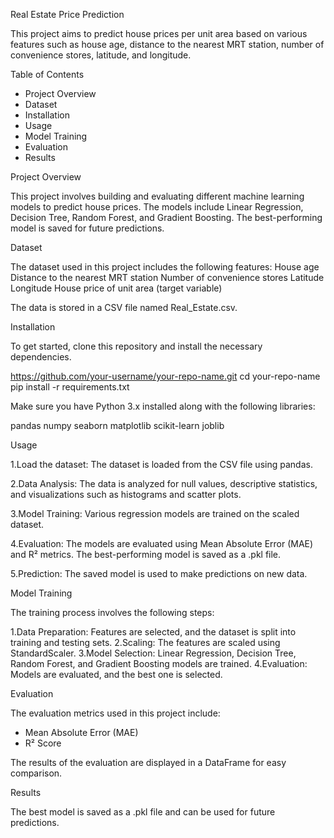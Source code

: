 Real Estate Price Prediction

This project aims to predict house prices per unit area based on various features such as house age, distance to the nearest MRT station, number of convenience stores, latitude, and longitude.


Table of Contents

- Project Overview
- Dataset
- Installation
- Usage
- Model Training
- Evaluation
- Results


Project Overview

This project involves building and evaluating different machine learning models to predict house prices. The models include Linear Regression, Decision Tree, Random Forest, and Gradient Boosting. The best-performing model is saved for future predictions.


Dataset

The dataset used in this project includes the following features:
House age
Distance to the nearest MRT station
Number of convenience stores
Latitude
Longitude
House price of unit area (target variable)

The data is stored in a CSV file named Real_Estate.csv.


Installation

To get started, clone this repository and install the necessary dependencies.

 https://github.com/your-username/your-repo-name.git
cd your-repo-name
pip install -r requirements.txt


Make sure you have Python 3.x installed along with the following libraries:

pandas
numpy
seaborn
matplotlib
scikit-learn
joblib


Usage

1.Load the dataset: The dataset is loaded from the CSV file using pandas.

2.Data Analysis: The data is analyzed for null values, descriptive statistics, and visualizations such as histograms and scatter plots.

3.Model Training: Various regression models are trained on the scaled dataset.

4.Evaluation: The models are evaluated using Mean Absolute Error (MAE) and R² metrics. The best-performing model is saved as a .pkl file.

5.Prediction: The saved model is used to make predictions on new data.


Model Training

The training process involves the following steps:

1.Data Preparation: Features are selected, and the dataset is split into training and testing sets.
2.Scaling: The features are scaled using StandardScaler.
3.Model Selection: Linear Regression, Decision Tree, Random Forest, and Gradient Boosting models are trained.
4.Evaluation: Models are evaluated, and the best one is selected.


Evaluation

The evaluation metrics used in this project include:

- Mean Absolute Error (MAE)
- R² Score

The results of the evaluation are displayed in a DataFrame for easy comparison.


Results

The best model is saved as a .pkl file and can be used for future predictions.
